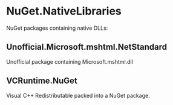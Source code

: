 # NuGet.NativeLibraries
NuGet packages containing native DLLs:

## Unofficial.Microsoft.mshtml.NetStandard
Unofficial package containing Microsoft.mshtml.dll

## VCRuntime.NuGet
Visual C++ Redistributable packed into a NuGet package.